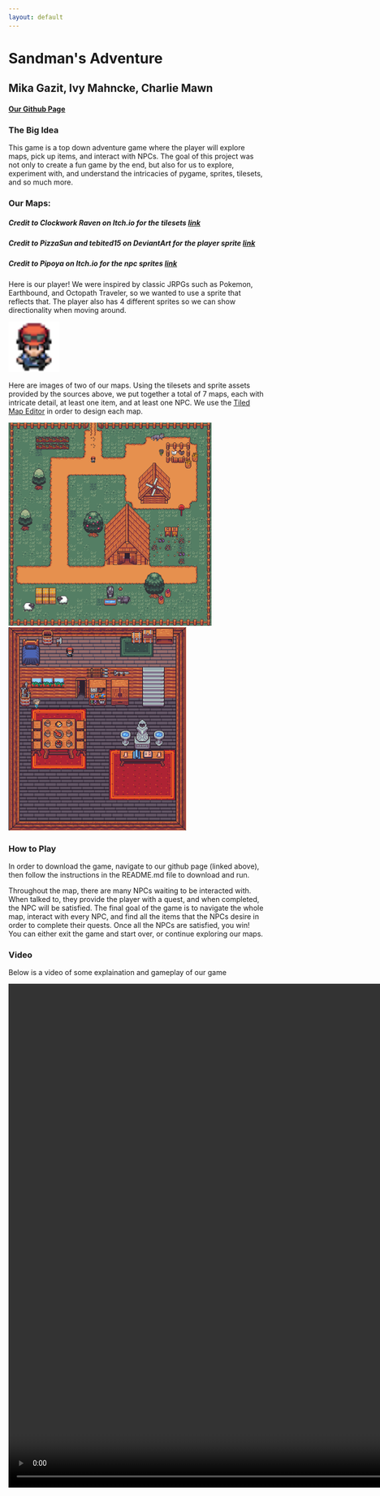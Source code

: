 ```yaml
---
layout: default
---
```


# Sandman's Adventure
## Mika Gazit, Ivy Mahncke, Charlie Mawn
#### [Our Github Page](https://github.com/olincollege/top-down-dungeon-crawler)


### The Big Idea
This game is a top down adventure game where the player will explore maps, pick up items, and interact with NPCs. The goal of this project was not only to create a fun game by the end, but also for us to explore, experiment with, and understand the intricacies of pygame, sprites, tilesets, and so much more. 


### Our Maps:
##### Credit to Clockwork Raven on Itch.io for the tilesets [link](https://itch.io/s/87673/raven-fantasy-tilesets-full-collection)
##### Credit to PizzaSun and tebited15 on DeviantArt for the player sprite [link](https://www.deviantart.com/pizzasun/art/Pokemon-XY-Male-Trainer-Gen-IV-Style-698428061)
##### Credit to Pipoya on Itch.io for the npc sprites [link](https://pipoya.itch.io/pipoya-free-rpg-character-sprites-32x32)

Here is our player! We were inspired by classic JRPGs such as Pokemon, Earthbound, and Octopath Traveler, so we wanted to use a sprite that reflects that. The player also has 4 different sprites so we can show directionality when moving around. 

<img src="red_down_32.png" width="100" height="100">

Here are images of two of our maps. Using the tilesets and sprite assets provided by the sources above, we put together a total of 7 maps, each with intricate detail, at least one item, and at least one NPC. We use the [Tiled Map Editor](https://thorbjorn.itch.io/tiled) in order to design each map. 


<img src="Game_image_1.png" width="400" height="400"><img src="Game_image_2.png" width="350" height="400">


### How to Play
In order to download the game, navigate to our github page (linked above), then follow the instructions in the README.md file to download and run. 

Throughout the map, there are many NPCs waiting to be interacted with. When talked to, they provide the player with a quest, and when completed, the NPC will be satisfied. The final goal of the game is to navigate the whole map, interact with every NPC, and find all the items that the NPCs desire in order to complete their quests. Once all the NPCs are satisfied, you win! You can either exit the game and start over, or continue exploring our maps.

### Video
Below is a video of some explaination and gameplay of our game

<video src="final_video.mp4" width="1316" height="992">




